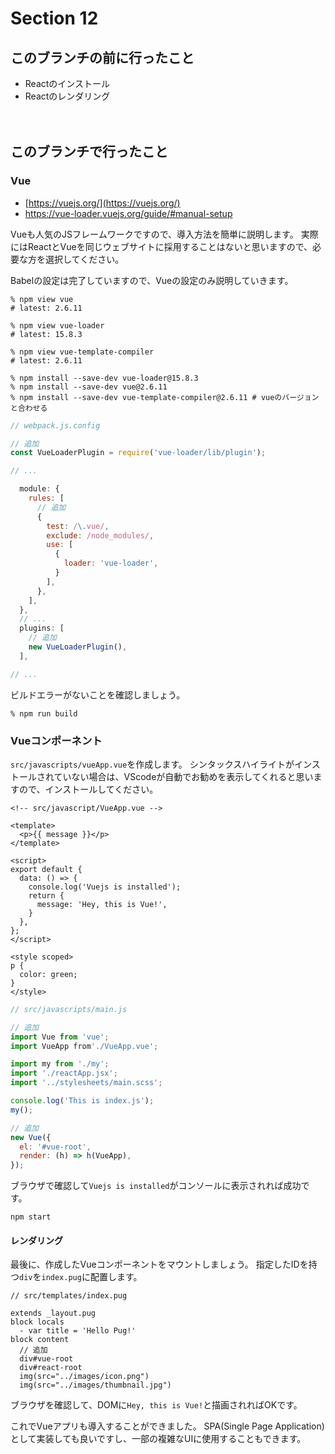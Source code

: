 # Section 12

このブランチの前に行ったこと
--------------------------------

- Reactのインストール
- Reactのレンダリング

　　
　　

このブランチで行ったこと
--------------------------------

### Vue

- [https://vuejs.org/](https://vuejs.org/)
- https://vue-loader.vuejs.org/guide/#manual-setup

Vueも人気のJSフレームワークですので、導入方法を簡単に説明します。
実際にはReactとVueを同じウェブサイトに採用することはないと思いますので、必要な方を選択してください。

Babelの設定は完了していますので、Vueの設定のみ説明していきます。

```shell
% npm view vue
# latest: 2.6.11

% npm view vue-loader
# latest: 15.8.3

% npm view vue-template-compiler
# latest: 2.6.11

% npm install --save-dev vue-loader@15.8.3
% npm install --save-dev vue@2.6.11
% npm install --save-dev vue-template-compiler@2.6.11 # vueのバージョンと合わせる
```

```js
// webpack.js.config

// 追加
const VueLoaderPlugin = require('vue-loader/lib/plugin');

// ...

  module: {
    rules: [
      // 追加
      {
        test: /\.vue/,
        exclude: /node_modules/,
        use: [
          {
            loader: 'vue-loader',
          }
        ],
      },
    ],
  },
  // ...
  plugins: [
    // 追加
    new VueLoaderPlugin(),
  ],

// ...
```

ビルドエラーがないことを確認しましょう。

```shell
% npm run build
```

### Vueコンポーネント

`src/javascripts/vueApp.vue`を作成します。
シンタックスハイライトがインストールされていない場合は、VScodeが自動でお勧めを表示してくれると思いますので、インストールしてください。

```vue
<!-- src/javascript/VueApp.vue -->

<template>
  <p>{{ message }}</p>
</template>

<script>
export default {
  data: () => {
    console.log('Vuejs is installed');
    return {
      message: 'Hey, this is Vue!',
    }
  },
};
</script>

<style scoped>
p {
  color: green;
}
</style>
```

```js
// src/javascripts/main.js

// 追加
import Vue from 'vue';
import VueApp from'./VueApp.vue';

import my from './my';
import './reactApp.jsx';
import '../stylesheets/main.scss';

console.log('This is index.js');
my();

// 追加
new Vue({
  el: '#vue-root',
  render: (h) => h(VueApp),
});
```

ブラウザで確認して`Vuejs is installed`がコンソールに表示されれば成功です。

```shell
npm start
```

#### レンダリング

最後に、作成したVueコンポーネントをマウントしましょう。
指定したIDを持つ`div`を`index.pug`に配置します。

```pug
// src/templates/index.pug

extends _layout.pug
block locals
  - var title = 'Hello Pug!'
block content
  // 追加
  div#vue-root
  div#react-root
  img(src="../images/icon.png")
  img(src="../images/thumbnail.jpg")
```

ブラウザを確認して、DOMに`Hey, this is Vue!`と描画されればOKです。

これでVueアプリも導入することができました。
SPA(Single Page Application)として実装しても良いですし、一部の複雑なUIに使用することもできます。




